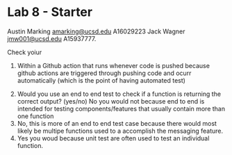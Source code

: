 # Lab 8 - Starter
Austin Marking amarking@ucsd.edu A16029223
Jack Wagner jmw001@ucsd.edu A15937777.

Check yoiur 
1. Within a Github action that runs whenever code is pushed because github actions are triggered through pushing code and ocurr automatically
   (which is the point of having automated test)
2) Would you use an end to end test to check if a function is returning the correct output? (yes/no) 
   No you would not because end to end is intended for testing components/features that usually contain more than one function
3) No, this is more of an end to end test case because there would most likely be multipe functions used to 
   a accomplish the messaging feature. 
4) Yes you woud because unit test are often used to test an individual function. 

